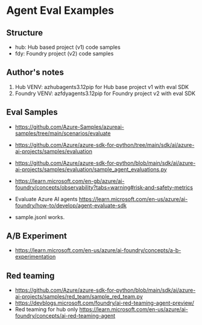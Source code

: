 # Agent Eval Examples

## Structure
* hub: Hub based project (v1) code samples
* fdy: Foundry project (v2) code samples

## Author's notes
1. Hub VENV: azhubagents3.12pip for Hub base project v1 with eval SDK
2. Foundry VENV: azfdyagents3.12pip for Foundry project v2 with eval SDK


## Eval Samples 
* https://github.com/Azure-Samples/azureai-samples/tree/main/scenarios/evaluate
* https://github.com/Azure/azure-sdk-for-python/tree/main/sdk/ai/azure-ai-projects/samples/evaluation
* https://github.com/Azure/azure-sdk-for-python/blob/main/sdk/ai/azure-ai-projects/samples/evaluation/sample_agent_evaluations.py
* https://learn.microsoft.com/en-gb/azure/ai-foundry/concepts/observability?tabs=warning#risk-and-safety-metrics

* Evaluate Azure AI agents https://learn.microsoft.com/en-us/azure/ai-foundry/how-to/develop/agent-evaluate-sdk
* sample.jsonl works.

## A/B Experiment
* https://learn.microsoft.com/en-us/azure/ai-foundry/concepts/a-b-experimentation

## Red teaming
* https://github.com/Azure/azure-sdk-for-python/blob/main/sdk/ai/azure-ai-projects/samples/red_team/sample_red_team.py
* https://devblogs.microsoft.com/foundry/ai-red-teaming-agent-preview/
* Red teaming for hub only https://learn.microsoft.com/en-us/azure/ai-foundry/concepts/ai-red-teaming-agent

